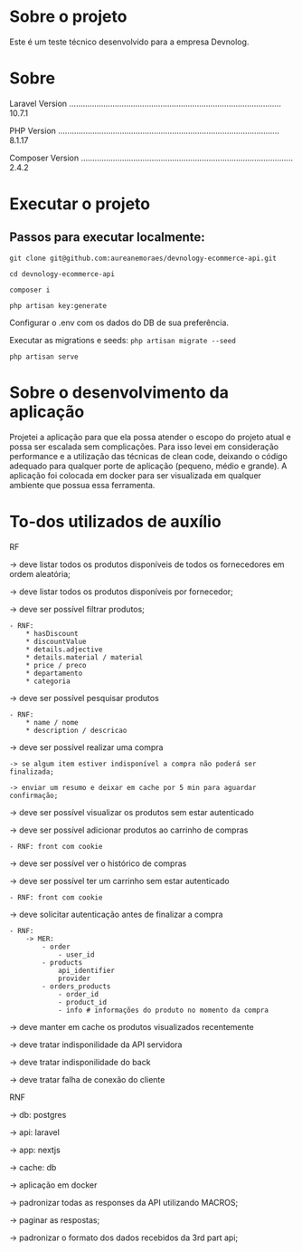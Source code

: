 # Sobre o projeto
Este é um teste técnico desenvolvido para a empresa Devnolog.

# Sobre 
Laravel Version ............................................................................................. 10.7.1

PHP Version ................................................................................................. 8.1.17

Composer Version ............................................................................................. 2.4.2

# Executar o projeto

## Passos para executar localmente:

`git clone git@github.com:aureanemoraes/devnology-ecommerce-api.git`

`cd devnology-ecommerce-api`

`composer i`

`php artisan key:generate`

Configurar o .env com os dados do DB de sua preferência.

Executar as migrations e seeds: `php artisan migrate --seed`

`php artisan serve`

# Sobre o desenvolvimento da aplicação

Projetei a aplicação para que ela possa atender o escopo do projeto atual e possa ser escalada sem complicações. Para isso levei em consideração performance e a utilização das técnicas de clean code, deixando o código adequado para qualquer porte de aplicação (pequeno, médio e grande).
A aplicação foi colocada em docker para ser visualizada em qualquer ambiente que possua essa ferramenta.

# To-dos utilizados de auxílio

RF

-> deve listar todos os produtos disponíveis de todos os fornecedores em ordem aleatória;

-> deve listar todos os produtos disponíveis por fornecedor;

-> deve ser possível filtrar produtos;

    - RNF:
        * hasDiscount
        * discountValue
        * details.adjective
        * details.material / material
        * price / preco
        * departamento
        * categoria
        
-> deve ser possível pesquisar produtos

    - RNF:
        * name / nome
        * description / descricao
        
-> deve ser possível realizar uma compra

    -> se algum item estiver indisponível a compra não poderá ser finalizada;
    
    -> enviar um resumo e deixar em cache por 5 min para aguardar confirmação;
    
-> deve ser possível visualizar os produtos sem estar autenticado

-> deve ser possível adicionar produtos ao carrinho de compras 

    - RNF: front com cookie
    
-> deve ser possível ver o histórico de compras

-> deve ser possível ter um carrinho sem estar autenticado

    - RNF: front com cookie
    
-> deve solicitar autenticação antes de finalizar a compra

    - RNF:
        -> MER:
            - order
                - user_id
            - products
                api_identifier
                provider
            - orders_products
                - order_id
                - product_id
                - info # informações do produto no momento da compra
                
-> deve manter em cache os produtos visualizados recentemente

-> deve tratar indisponilidade da API servidora

-> deve tratar indisponilidade do back 

-> deve tratar falha de conexão do cliente

RNF

-> db: postgres

-> api: laravel

-> app: nextjs

-> cache: db

-> aplicação em docker

-> padronizar todas as responses da API utilizando MACROS;

-> paginar as respostas;

-> padronizar o formato dos dados recebidos da 3rd part api;
